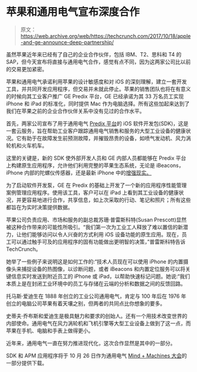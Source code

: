 # 苹果和通用电气宣布深度合作 

> 原文：<https://web.archive.org/web/https://techcrunch.com/2017/10/18/apple-and-ge-announce-deep-partnership/>

虽然苹果近年来已经有了自己的企业合作伙伴，包括 IBM、T2、思科和 T4 的 SAP，但今天宣布将直接与通用电气合作，感觉有点不同，因为这两家公司比以前的交易更加紧密。

苹果和通用电气承诺利用苹果的设计敏感度和对 iOS 的深刻理解，建立一套开发工具，并共同开发应用程序，但交易并未就此停止。苹果的销售团队也将在有意义的时候向其工业客户推广 GE Predix 平台，GE 已经承诺为其 33 万名员工实现 iPhone 和 iPad 的标准化，同时提供 Mac 作为电脑选择。所有这些加起来达到了我们在苹果之前的企业合作伙伴关系中没有见过的合作水平。

首先，两家公司宣布了用于通用电气 [Predix 平台](https://web.archive.org/web/20221207024250/https://www.ge.com/digital/predix)的 iOS 软件开发包(SDK)，这是一套云服务，旨在帮助工业客户跟踪通用电气销售和服务的大型工业设备的健康状况。它有助于在故障发生前预测故障，并摧毁昂贵的设备，如喷气发动机、风力涡轮机和火车机车。

这里的关键是，新的 SDK 使外部开发人员和 GE 内部人员都能够在 Predix 平台上构建原生应用程序，允许他们利用完整的苹果生态系统，无论是 iBeacons，iPhone 内部的陀螺仪传感器，还是最新 iPhone 中的[增强现实。](https://web.archive.org/web/20221207024250/https://beta.techcrunch.com/2017/10/07/why-arkit-will-make-more-money-than-arcore-or-camera-effects-for-now/?ncid=rss&utm_source=feedburner&utm_medium=feed&utm_campaign=sfgplus&sr_share=googleplus&%3Fncid=sfgplus)

为了启动软件开发泵，GE 在 Predix 的基础上开发了一个新的应用程序性能管理案例管理应用程序。使用该工具，客户可以在 iPad 上看到其工业设备的健康状况，并更容易地进行合作，共享信息，如上次采取的行动、笔记和照片；所有这些都旨在为实时决策提供数据。

苹果公司负责应用、市场和服务的副总裁苏珊·普雷斯科特(Susan Prescott)显然被这种合作带来的可能性所吸引。“我们第一次为工业工人释放了难以置信的新潜力，让他们能够访问以令人兴奋的方式利用 iOS 设备功能的原生应用。现在，员工可以通过触手可及的应用程序的固有功能做出更明智的决策，”普雷斯科特告诉 TechCrunch。

她举了一些例子来说明这是如何工作的:“技术人员现在可以使用 iPhone 的内置摄像头来捕捉设备的热图像，以诊断问题，或者 iBeacons 和内置定位服务可以将关键信息实时发送到附近员工的 iPhone 或 iPad，以帮助快速标记问题。她说:“我们本质上是在封闭工业环境中的员工与存储在云端的分析和数据之间的反馈回路。

托马斯·爱迪生在 1888 年创立的工业公司通用电气，肯定与 100 年后在 1976 年创立的电脑公司苹果有着天壤之别，但两者的共同点比你想象的要多。

史蒂夫·乔布斯和爱迪生是极具魅力和要求的创始人。还有一个用技术改变世界的内部使命。通用电气在风力涡轮机和飞机引擎等大型工业设备上做到了这一点，而苹果在手机、电脑和手表上做得更小。

近年来，通用电气一直在努力推进现代化，这次合作显然是其中的一部分。

SDK 和 APM 应用程序将于 10 月 26 日作为通用电气 [Mind + Machines 大会](https://web.archive.org/web/20221207024250/https://www.ge.com/digital/minds-machines)的一部分提供下载。